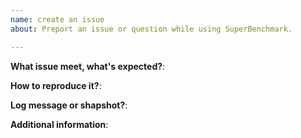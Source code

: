 ```yaml
---
name: create an issue
about: Preport an issue or question while using SuperBenchmark.

---
```


**What issue meet, what's expected?**:


**How to reproduce it?**:


**Log message or shapshot?**:


**Additional information**:

